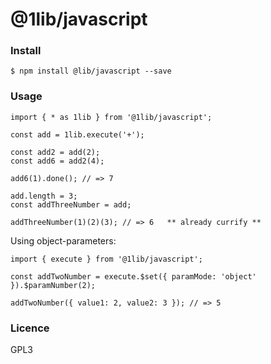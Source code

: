 @1lib/javascript
================

### Install

```
$ npm install @lib/javascript --save
```

### Usage

```
import { * as 1lib } from '@1lib/javascript';

const add = 1lib.execute('+');

const add2 = add(2);
const add6 = add2(4);

add6(1).done(); // => 7

add.length = 3;
const addThreeNumber = add;

addThreeNumber(1)(2)(3); // => 6   ** already currify **
```

Using object-parameters:

```
import { execute } from '@1lib/javascript';

const addTwoNumber = execute.$set({ paramMode: 'object' }).$paramNumber(2);

addTwoNumber({ value1: 2, value2: 3 }); // => 5

```

### Licence

GPL3<Plug>
